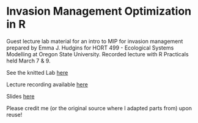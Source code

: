 # Invasion Management Optimization in R

Guest lecture lab material for an intro to MIP for invasion management prepared by Emma J. Hudgins for HORT 499 - Ecological Systems Modelling at Oregon State University. Recorded lecture with R Practicals held March 7 & 9.

See the knitted Lab [here](https://htmlpreview.github.io/?https://github.com/emmajhudgins/optimization_intro_OSU/blob/d428e808fd906e63c82e1729f73eb99b66176dbf/Labs/Lab7_optimization/optimal_management_Lab7.html)

Lecture recording available [here](https://mediaspace.carleton.ca/media/MIP+Intro+OSU/1_z9hphgiu)

Slides [here](https://github.com/emmajhudgins/optimization_intro_OSU/files/10934371/lecture_osu_shortened-compressed.pdf)

Please credit me (or the original source where I adapted parts from) upon reuse!

